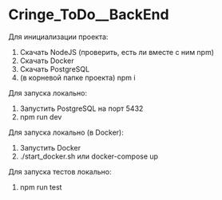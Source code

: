 # Cringe_ToDo__BackEnd

Для инициализации проекта:
1. Скачать NodeJS (проверить, есть ли вместе с ним npm)
2. Скачать Docker
3. Скачать PostgreSQL
4. (в корневой папке проекта) npm i

Для запуска локально:
1. Запустить PostgreSQL на порт 5432
2. npm run dev

Для запуска локально (в Docker):
1. Запустить Docker
2. ./start_docker.sh
    или
  docker-compose up

Для запуска тестов локально:
1. npm run test

